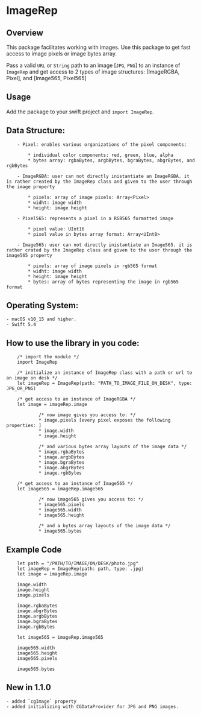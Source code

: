 # ImageRep

## Overview

This package facilitates working with images. Use this package to get fast access to image pixels or image bytes array. 

Pass a valid `URL`  or `String` path to an image [`JPG`, `PNG`] to an instance of `ImageRep` and get access to 2 types of image structures: [ImageRGBA, Pixel], and [Image565, Pixel565] 

## Usage

Add the package to your swift project and `import ImageRep`.

## Data Structure:

        - Pixel: enables various organizations of the pixel components:
        
            * individual color components: red, green, blue, alpha
            * bytes array: rgbaBytes, argbBytes, bgraBytes, abgrBytes, and rgbBytes
        
        - ImageRGBA: user can not directly inistantiate an ImageRGBA. it is rather created by the ImageRep class and given to the user through the image property
        
            * pixels: array of image pixels: Array<Pixel>
            * widht: image width
            * height: image height
            
        - Pixel565: represents a pixel in a RGB565 formatted image
        
            * pixel value: UInt16
            * pixel value in bytes array format: Array<UInt8> 
            
        - Image565: user can not directly inistantiate an Image565. it is rather crated by the ImageRep class and given to the user through the image565 property
        
            * pixels: array of image pixels in rgb565 format
            * widht: image width
            * height: image height
            * bytes: array of bytes representing the image in rgb565 format 

## Operating System:

    - macOS v10_15 and higher.
    - Swift 5.4
    
## How to use the library in you code:
            
        /* import the module */
        import ImageRep
        
        /* initialize an instance of ImageRep class with a path or url to an image on desk */
        let imageRep = ImageRep(path: "PATH_TO_IMAGE_FILE_ON_DESK", type: JPG_OR_PNG)
        
        /* get access to an instance of ImageRGBA */
        let image = imageRep.image
        
                /* now image gives you access to: */
                * image.pixels [every pixel exposes the following properties: ]
                * image.width
                * image.height
            
                /* and various bytes array layouts of the image data */
                * image.rgbaBytes
                * image.argbBytes
                * image.bgraBytes
                * image.abgrBytes
                * image.rgbBytes
        
        /* get access to an instance of Image565 */
        let image565 = imageRep.image565
        
                /* now image565 gives you access to: */
                * image565.pixels
                * image565.width
                * image565.height
            
                /* and a bytes array layouts of the image data */
                * image565.bytes
                
## Example Code

        let path = "/PATH/TO/IMAGE/ON/DESK/photo.jpg"
        let imageRep = ImageRep(path: path, type: .jpg)
        let image = imageRep.image

        image.width
        image.height
        image.pixels

        image.rgbaBytes
        image.abgrBytes
        image.argbBytes
        image.bgraBytes
        image.rgbBytes

        let image565 = imageRep.image565

        image565.width
        image565.height
        image565.pixels

        image565.bytes
        
## New in 1.1.0

    - added `cgImage` property
    - added initializing with CGDataProvider for JPG and PNG images.
    
